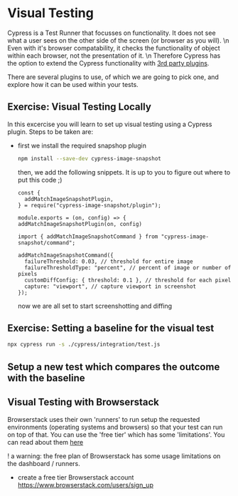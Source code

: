 # Visual Testing

Cypress is a Test Runner that focusses on functionality. It does not see what a user sees on the
other side of the screen (or browser as you will). \n
Even with it's browser compatability, it checks the functionality of object within each browser, not the
presentation of it. \n Therefore Cypress has the option to extend the Cypress functionality with [3rd party plugins](https://docs.cypress.io/plugins/).

There are several plugins to use, of which we are going to pick one, and explore how it can be used within
your tests.

## Exercise: Visual Testing Locally

In this excercise you will learn to set up visual testing using a Cypress plugin.
Steps to be taken are:

- first we install the required snapshop plugin

  ```bash
  npm install --save-dev cypress-image-snapshot
  ```

  then, we add the following snippets. It is up to you to figure out where
  to put this code ;)

  ```nodejs
  const {
    addMatchImageSnapshotPlugin,
  } = require("cypress-image-snapshot/plugin");

  module.exports = (on, config) => {
  addMatchImageSnapshotPlugin(on, config)
  ```

  ```nodejs
  import { addMatchImageSnapshotCommand } from "cypress-image-snapshot/command";

  addMatchImageSnapshotCommand({
    failureThreshold: 0.03, // threshold for entire image
    failureThresholdType: "percent", // percent of image or number of pixels
    customDiffConfig: { threshold: 0.1 }, // threshold for each pixel
    capture: "viewport", // capture viewport in screenshot
  });
  ```

  now we are all set to start screenshotting and diffing

## Exercise: Setting a baseline for the visual test

```bash
npx cypress run -s ./cypress/integration/test.js
```

## Setup a new test which compares the outcome with the baseline

## Visual Testing with Browserstack

Browserstack uses their own 'runners' to run setup the requested environments (operating systems and browsers) so that your test can run on top of that. You can use the 'free tier' which has some 'limitations'. You can read about them [here](https://link)

! a warning: the free plan of Browserstack has some usage limitations on the dashboard / runners.

- create a free tier Browserstack account
  <https://www.browserstack.com/users/sign_up>
